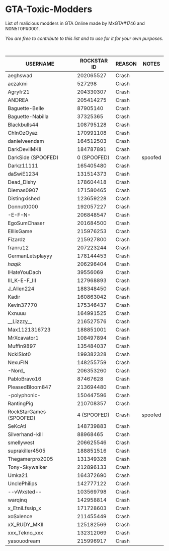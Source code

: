 # GTA-Toxic-Modders
List of malicious modders in GTA Online made by MxGTA#1746 and N0N5T0P#0001.
<br>

*You are free to contribute to this list and to use for it for your own purposes.*

<br>

USERNAME | ROCKSTAR ID | REASON | NOTES
------------ | ------------- | ------------- | -------------
aeghswad | 202065527 | Crash |
aezakmi | 527298 | Crash |
Agryfr21 | 204330307 | Crash |
ANDREA | 205414275 | Crash |
Baguette-Belle | 87905140 | Crash |
Baguette-Nabilla | 37325365 | Crash |
Blackbulls44 | 108795128 | Crash |
ChInOzOyaz | 170991108 | Crash |
danielveendam | 164512503 | Crash |
DarkDevilMKII | 184787891 | Crash |
DarkSide (SPOOFED) | 0 (SPOOFED) | Crash | spoofed
Darkz11111 | 165405480 | Crash |
daSwiE1234 | 131514373 | Crash |
Dead_Dlshy | 178604418 | Crash |
Diemas0907 | 171580465 | Crash |
Distingxished | 123659228 | Crash |
Donnut0000 | 192057227 | Crash |
-E-F-N- | 206848547 | Crash |
EgoSumChaser | 201684500 | Crash |
ElllisGame | 215976253 | Crash |
Fizardz | 215927800 | Crash |
franru12 | 207223244 | Crash |
GermanLetsplayyy | 178144453 | Crash |
_haqik_ | 206296404 | Crash |
IHateYouDach | 39556069 | Crash |
III_K-E-F_III | 127968893 | Crash |
J_Allen224 | 188348450 | Crash |
Kadir | 160863042 | Crash |
Kevin37770 | 175346437 | Crash |
Kxnuuu | 164991525 | Crash |
\_\_Lizzzy\_\_ | 216527576 | Crash  |
Max1121316723 | 188851001 | Crash |
MrXcavator1 | 108497894 | Crash |
Muffin9897 | 135484037 | Crash |
NcklSlot0 | 199382328 | Crash |
NexuFIN | 148255759 | Crash |
-Nord_ | 206353260 | Crash |
PabloBravo16 | 87467628 | Crash |
PleasedBloom847 | 213694480 | Crash |
-polyphonic- | 150447596 | Crash |
RantingPig | 210708357 | Crash |
RockStarGames (SPOOFED) | 4 (SPOOFED) | Crash | spoofed
SeKcAtl | 148739883 | Crash |
Silverhand-kill | 88968465 | Crash |
smellywest | 206625546 | Crash |
suprakiller4505 | 188851516 | Crash |
Thegamerpro2005 | 131349328 | Crash |
Tony-Skywalker | 212896133 | Crash |
Umka21 | 164372690 | Crash |
UnclePhilips | 142777122 | Crash |
--vWxsted-- | 103569798 | Crash |
warqinq | 142958814 | Crash |
x_EtniLfssip_x | 171728603 | Crash |
xoSxlence | 211455449 | Crash |
xX_RUDY_MKII | 125182569 | Crash |
xxx_Tekno_xxx | 132312069 | Crash |
yasouodream | 215996917 | Crash |



